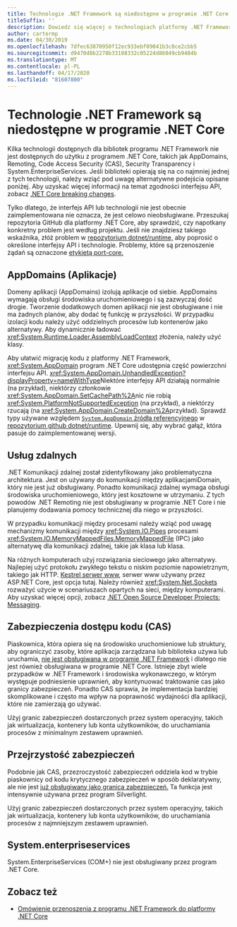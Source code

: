 ```yaml
---
title: Technologie .NET Framework są niedostępne w programie .NET Core
titleSuffix: ''
description: Dowiedz się więcej o technologiach platformy .NET Framework, które są niedostępne w programie .NET Core
author: cartermp
ms.date: 04/30/2019
ms.openlocfilehash: 7dfec63870950f12ec933ebf09041b3c8ce2cbb5
ms.sourcegitcommit: d9470d8b2278b33108332c05224d86049cb9484b
ms.translationtype: MT
ms.contentlocale: pl-PL
ms.lasthandoff: 04/17/2020
ms.locfileid: "81607800"
---
```

# <a name="net-framework-technologies-unavailable-on-net-core"></a>Technologie .NET Framework są niedostępne w programie .NET Core

Kilka technologii dostępnych dla bibliotek programu .NET Framework nie jest dostępnych do użytku z programem .NET Core, takich jak AppDomains, Remoting, Code Access Security (CAS), Security Transparency i System.EnterpriseServices. Jeśli biblioteki opierają się na co najmniej jednej z tych technologii, należy wziąć pod uwagę alternatywne podejścia opisane poniżej. Aby uzyskać więcej informacji na temat zgodności interfejsu API, zobacz [.NET Core breaking changes](../compatibility/breaking-changes.md).

Tylko dlatego, że interfejs API lub technologii nie jest obecnie zaimplementowana nie oznacza, że jest celowo nieobsługiwane. Przeszukaj repozytoria GitHub dla platformy .NET Core, aby sprawdzić, czy napotkany konkretny problem jest według projektu. Jeśli nie znajdziesz takiego wskaźnika, złóż problem w [repozytorium dotnet/runtime,](https://github.com/dotnet/runtime/issues) aby poprosić o określone interfejsy API i technologie. Problemy, które są przenoszenie żądań są oznaczone [etykietą port-core.](https://github.com/dotnet/runtime/labels/port-to-core)

## <a name="appdomains"></a>AppDomains (Aplikacje)

Domeny aplikacji (AppDomains) izolują aplikacje od siebie. AppDomains wymagają obsługi środowiska uruchomieniowego i są zazwyczaj dość drogie. Tworzenie dodatkowych domen aplikacji nie jest obsługiwane i nie ma żadnych planów, aby dodać tę funkcję w przyszłości. W przypadku izolacji kodu należy użyć oddzielnych procesów lub kontenerów jako alternatywy. Aby dynamicznie ładować <xref:System.Runtime.Loader.AssemblyLoadContext> złożenia, należy użyć klasy.

Aby ułatwić migrację kodu z platformy .NET Framework, <xref:System.AppDomain> program .NET Core udostępnia część powierzchni interfejsu API. <xref:System.AppDomain.UnhandledException?displayProperty=nameWithType>Niektóre interfejsy API działają normalnie (na przykład), niektórzy członkowie <xref:System.AppDomain.SetCachePath%2A>nic nie robią <xref:System.PlatformNotSupportedException> (na przykład), a niektórzy rzucają (na <xref:System.AppDomain.CreateDomain%2A>przykład). Sprawdź typy używane względem [ `System.AppDomain` źródła referencyjnego](https://github.com/dotnet/runtime/blob/master/src/libraries/System.Private.CoreLib/src/System/AppDomain.cs) w [repozytorium github dotnet/runtime](https://github.com/dotnet/runtime). Upewnij się, aby wybrać gałąź, która pasuje do zaimplementowanej wersji.

## <a name="remoting"></a>Usług zdalnych

.NET Komunikacji zdalnej został zidentyfikowany jako problematyczna architektura. Jest on używany do komunikacji między aplikacjamiDomain, który nie jest już obsługiwany. Ponadto komunikacji zdalnej wymaga obsługi środowiska uruchomieniowego, który jest kosztowne w utrzymaniu. Z tych powodów .NET Remoting nie jest obsługiwany w programie .NET Core i nie planujemy dodawania pomocy technicznej dla niego w przyszłości.

W przypadku komunikacji między procesami należy wziąć pod uwagę mechanizmy komunikacji między <xref:System.IO.Pipes> procesami <xref:System.IO.MemoryMappedFiles.MemoryMappedFile> (IPC) jako alternatywę dla komunikacji zdalnej, takie jak klasa lub klasa.

Na różnych komputerach użyj rozwiązania sieciowego jako alternatywy. Najlepiej użyć protokołu zwykłego tekstu o niskim poziomie napowietrznym, takiego jak HTTP. [Kestrel serwer www](/aspnet/core/fundamentals/servers/kestrel), serwer www używany przez ASP.NET Core, jest opcja tutaj. Należy również <xref:System.Net.Sockets> rozważyć użycie w scenariuszach opartych na sieci, między komputerami. Aby uzyskać więcej opcji, zobacz [.NET Open Source Developer Projects: Messaging](https://github.com/Microsoft/dotnet/blob/master/dotnet-developer-projects.md#messaging).

## <a name="code-access-security-cas"></a>Zabezpieczenia dostępu kodu (CAS)

Piaskownica, która opiera się na środowisko uruchomieniowe lub struktury, aby ograniczyć zasoby, które aplikacja zarządzana lub biblioteka używa lub uruchamia, [nie jest obsługiwana w programie .NET Framework](../../framework/misc/code-access-security.md) i dlatego nie jest również obsługiwana w programie .NET Core. Istnieje zbyt wiele przypadków w .NET Framework i środowiska wykonawczego, w którym występuje podniesienie uprawnień, aby kontynuować traktowanie cas jako granicy zabezpieczeń. Ponadto CAS sprawia, że implementacja bardziej skomplikowane i często ma wpływ na poprawność wydajności dla aplikacji, które nie zamierzają go używać.

Użyj granic zabezpieczeń dostarczonych przez system operacyjny, takich jak wirtualizacja, kontenery lub konta użytkowników, do uruchamiania procesów z minimalnym zestawem uprawnień.

## <a name="security-transparency"></a>Przejrzystość zabezpieczeń

Podobnie jak CAS, przezroczystość zabezpieczeń oddziela kod w trybie piaskownicy od kodu krytycznego zabezpieczeń w sposób deklaratywny, ale nie jest [już obsługiwany jako granica zabezpieczeń.](../../framework/misc/security-transparent-code.md) Ta funkcja jest intensywnie używana przez program Silverlight.

Użyj granic zabezpieczeń dostarczonych przez system operacyjny, takich jak wirtualizacja, kontenery lub konta użytkowników, do uruchamiania procesów z najmniejszym zestawem uprawnień.

## <a name="systementerpriseservices"></a>System.enterpriseservices

System.EnterpriseServices (COM+) nie jest obsługiwany przez program .NET Core.

## <a name="see-also"></a>Zobacz też

- [Omówienie przenoszenia z programu .NET Framework do platformy .NET Core](../porting/index.md)
